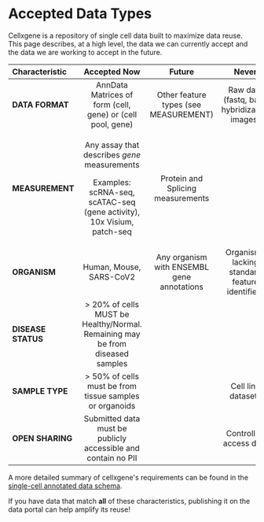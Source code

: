 # Accepted Data Types

Cellxgene is a repository of single cell data built to maximize data reuse. This page describes, at a high level, the data we can currently accept and the data we are working to accept in the future. 

<table>
  <thead>
    <tr>
      <th style="text-align:left">Characteristic</th>
      <th style="text-align:center">Accepted Now</th>
      <th style="text-align:center">Future</th>
      <th style="text-align:center">Never</th>
    </tr>
  </thead>
  <tbody>
    <tr>
      <td style="text-align:left"><b>DATA FORMAT</b>
      </td>
      <td style="text-align:center">AnnData Matrices of form (cell, gene) or (cell pool, gene)</td>
      <td style="text-align:center">Other feature types (see MEASUREMENT)</td>
      <td style="text-align:center">Raw data (fastq, bam, hybridization images)</td>
    </tr>
    <tr>
      <td style="text-align:left"><b>MEASUREMENT</b>
      </td>
      <td style="text-align:center">
        <p>Any assay that describes <em>gene</em> measurements</p>
        <p>Examples: scRNA-seq, scATAC-seq (gene activity), 10x Visium, patch-seq</p>
      </td>
      <td style="text-align:center">Protein and Splicing measurements</td>
      <td style="text-align:center"></td>
    </tr>
    <tr>
      <td style="text-align:left"><b>ORGANISM</b>
      </td>
      <td style="text-align:center">Human, Mouse, SARS-CoV2</td>
      <td style="text-align:center">Any organism with ENSEMBL gene annotations</td>
      <td style="text-align:center">Organisms lacking standard feature identifiers</td>
    </tr>
    <tr>
      <td style="text-align:left"><b>DISEASE STATUS</b>
      </td>
      <td style="text-align:center">&gt; 20% of cells MUST be Healthy/Normal. Remaining may be from diseased
        samples</td>
      <td style="text-align:center"></td>
      <td style="text-align:center"></td>
    </tr>
    <tr>
      <td style="text-align:left"><b>SAMPLE TYPE</b>
      </td>
      <td style="text-align:center">&gt; 50% of cells must be from tissue samples or organoids</td>
      <td style="text-align:center"></td>
      <td style="text-align:center">Cell line datasets</td>
    </tr>
    <tr>
      <td style="text-align:left"><b>OPEN SHARING</b>
      </td>
      <td style="text-align:center">Submitted data must be publicly accessible and contain no PII</td>
      <td
      style="text-align:center"></td>
        <td style="text-align:center">Controlled access data</td>
    </tr>
  </tbody>
</table>

A more detailed summary of cellxgene's requirements can be found in the [single-cell annotated data schema](https://github.com/chanzuckerberg/single-cell-curation/blob/main/schema/2.0.0/corpora_schema.md).

If you have data that match **all** of these characteristics, publishing it on the data portal can help amplify its reuse! 


